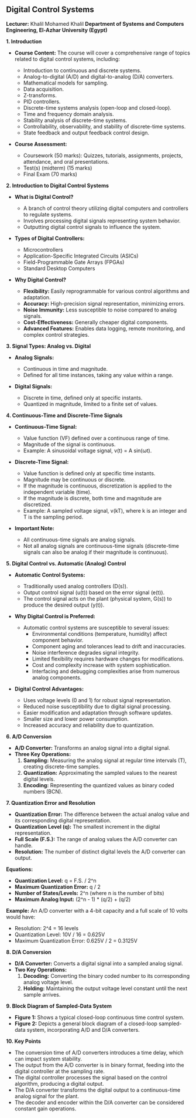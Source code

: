## Digital Control Systems

**Lecturer:** Khalil Mohamed Khalil
**Department of Systems and Computers Engineering, El-Azhar University (Egypt)**

**1. Introduction**

* **Course Content:** The course will cover a comprehensive range of topics related to digital control systems, including:
    - Introduction to continuous and discrete systems.
    - Analog-to-digital (A/D) and digital-to-analog (D/A) converters.
    - Mathematical models for sampling.
    - Data acquisition.
    - Z-transforms.
    - PID controllers.
    - Discrete-time systems analysis (open-loop and closed-loop).
    - Time and frequency domain analysis.
    - Stability analysis of discrete-time systems.
    - Controllability, observability, and stability of discrete-time systems.
    - State feedback and output feedback control design.

* **Course Assessment:**
    - Coursework (50 marks): Quizzes, tutorials, assignments, projects, attendance, and oral presentations.
    - Test(s) (midterm) (15 marks)
    - Final Exam (70 marks)

**2. Introduction to Digital Control Systems**

* **What is Digital Control?**
    - A branch of control theory utilizing digital computers and controllers to regulate systems.
    - Involves processing digital signals representing system behavior.
    - Outputting digital control signals to influence the system.

* **Types of Digital Controllers:**
    - Microcontrollers
    - Application-Specific Integrated Circuits (ASICs)
    - Field-Programmable Gate Arrays (FPGAs)
    - Standard Desktop Computers

* **Why Digital Control?**
    - **Flexibility:** Easily reprogrammable for various control algorithms and adaptation.
    - **Accuracy:** High-precision signal representation, minimizing errors.
    - **Noise Immunity:** Less susceptible to noise compared to analog signals.
    - **Cost-Effectiveness:** Generally cheaper digital components.
    - **Advanced Features:** Enables data logging, remote monitoring, and complex control strategies.

**3. Signal Types: Analog vs. Digital**

* **Analog Signals:**
    - Continuous in time and magnitude.
    - Defined for all time instances, taking any value within a range.

* **Digital Signals:**
    - Discrete in time, defined only at specific instants.
    - Quantized in magnitude, limited to a finite set of values.

**4. Continuous-Time and Discrete-Time Signals**

* **Continuous-Time Signal:**
    - Value function (VF) defined over a continuous range of time.
    - Magnitude of the signal is continuous.
    - Example:  A sinusoidal voltage signal, v(t) = A sin(ωt).

* **Discrete-Time Signal:**
    - Value function is defined only at specific time instants.
    - Magnitude may be continuous or discrete.
    - If the magnitude is continuous, discretization is applied to the independent variable (time).
    - If the magnitude is discrete, both time and magnitude are discretized.
    - Example: A sampled voltage signal, v(kT), where k is an integer and T is the sampling period.

* **Important Note:** 
    - All continuous-time signals are analog signals.
    - Not all analog signals are continuous-time signals (discrete-time signals can also be analog if their magnitude is continuous).

**5. Digital Control vs. Automatic (Analog) Control**

* **Automatic Control Systems:**
    - Traditionally used analog controllers (D(s)).
    - Output control signal (u(t)) based on the error signal (e(t)).
    - The control signal acts on the plant (physical system, G(s)) to produce the desired output (y(t)).

* **Why Digital Control is Preferred:**
    - Automatic control systems are susceptible to several issues:
        - Environmental conditions (temperature, humidity) affect component behavior.
        - Component aging and tolerances lead to drift and inaccuracies.
        - Noise interference degrades signal integrity.
        - Limited flexibility requires hardware changes for modifications.
        - Cost and complexity increase with system sophistication.
        - Interfacing and debugging complexities arise from numerous analog components.

* **Digital Control Advantages:**
    - Uses voltage levels (0 and 1) for robust signal representation.
    - Reduced noise susceptibility due to digital signal processing.
    - Easier modification and adaptation through software updates.
    - Smaller size and lower power consumption.
    - Increased accuracy and reliability due to quantization.

**6. A/D Conversion**

* **A/D Converter:**  Transforms an analog signal into a digital signal. 
* **Three Key Operations:**
    1. **Sampling:** Measuring the analog signal at regular time intervals (T), creating discrete-time samples.
    2. **Quantization:** Approximating the sampled values to the nearest digital levels.
    3. **Encoding:** Representing the quantized values as binary coded numbers (BCN).

**7. Quantization Error and Resolution**

* **Quantization Error:** The difference between the actual analog value and its corresponding digital representation.
* **Quantization Level (q):** The smallest increment in the digital representation.
* **Full Scale (F.S.):** The range of analog values the A/D converter can handle.
* **Resolution:** The number of distinct digital levels the A/D converter can output.

**Equations:**

* **Quantization Level:** q = F.S. / 2^n
* **Maximum Quantization Error:**  q / 2
* **Number of States/Levels:** 2^n (where n is the number of bits)
* **Maximum Analog Input:** (2^n - 1) * (q/2) + (q/2)

**Example:** An A/D converter with a 4-bit capacity and a full scale of 10 volts would have:

* Resolution: 2^4 = 16 levels
* Quantization Level:  10V / 16 = 0.625V
* Maximum Quantization Error: 0.625V / 2 = 0.3125V

**8.  D/A Conversion**

* **D/A Converter:** Converts a digital signal into a sampled analog signal.
* **Two Key Operations:**
    1. **Decoding:**  Converting the binary coded number to its corresponding analog voltage level.
    2. **Holding:** Maintaining the output voltage level constant until the next sample arrives.

**9. Block Diagram of Sampled-Data System**

* **Figure 1:** Shows a typical closed-loop continuous time control system. 
* **Figure 2:**  Depicts a general block diagram of a closed-loop sampled-data system, incorporating A/D and D/A converters.

**10. Key Points**

* The conversion time of A/D converters introduces a time delay, which can impact system stability.
* The output from the A/D converter is in binary format, feeding into the digital controller at the sampling rate.
* The digital controller processes the signal based on the control algorithm, producing a digital output.
* The D/A converter transforms the digital output to a continuous-time analog signal for the plant.
* The decoder and encoder within the D/A converter can be considered constant gain operations.
